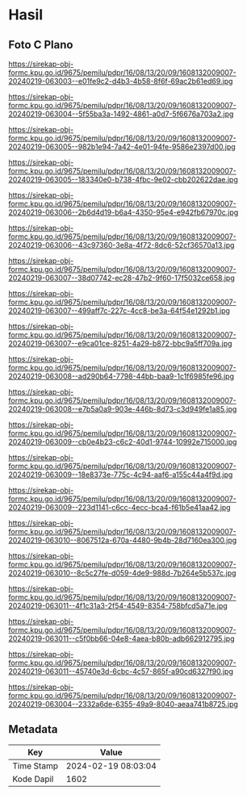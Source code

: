 # Hasil

## Foto C Plano

https://sirekap-obj-formc.kpu.go.id/9675/pemilu/pdpr/16/08/13/20/09/1608132009007-20240219-063003--e01fe9c2-d4b3-4b58-8f6f-69ac2b61ed69.jpg

https://sirekap-obj-formc.kpu.go.id/9675/pemilu/pdpr/16/08/13/20/09/1608132009007-20240219-063004--5f55ba3a-1492-4861-a0d7-5f6676a703a2.jpg

https://sirekap-obj-formc.kpu.go.id/9675/pemilu/pdpr/16/08/13/20/09/1608132009007-20240219-063005--982b1e94-7a42-4e01-94fe-9586e2397d00.jpg

https://sirekap-obj-formc.kpu.go.id/9675/pemilu/pdpr/16/08/13/20/09/1608132009007-20240219-063005--183340e0-b738-4fbc-9e02-cbb202622dae.jpg

https://sirekap-obj-formc.kpu.go.id/9675/pemilu/pdpr/16/08/13/20/09/1608132009007-20240219-063006--2b6d4d19-b6a4-4350-95e4-e942fb67970c.jpg

https://sirekap-obj-formc.kpu.go.id/9675/pemilu/pdpr/16/08/13/20/09/1608132009007-20240219-063006--43c97360-3e8a-4f72-8dc6-52cf36570a13.jpg

https://sirekap-obj-formc.kpu.go.id/9675/pemilu/pdpr/16/08/13/20/09/1608132009007-20240219-063007--38d07742-ec28-47b2-9f60-17f5032ce658.jpg

https://sirekap-obj-formc.kpu.go.id/9675/pemilu/pdpr/16/08/13/20/09/1608132009007-20240219-063007--499aff7c-227c-4cc8-be3a-64f54e1292b1.jpg

https://sirekap-obj-formc.kpu.go.id/9675/pemilu/pdpr/16/08/13/20/09/1608132009007-20240219-063007--e9ca01ce-8251-4a29-b872-bbc9a5ff709a.jpg

https://sirekap-obj-formc.kpu.go.id/9675/pemilu/pdpr/16/08/13/20/09/1608132009007-20240219-063008--ad290b64-7798-44bb-baa9-1c1f6985fe96.jpg

https://sirekap-obj-formc.kpu.go.id/9675/pemilu/pdpr/16/08/13/20/09/1608132009007-20240219-063008--e7b5a0a9-903e-446b-8d73-c3d949fe1a85.jpg

https://sirekap-obj-formc.kpu.go.id/9675/pemilu/pdpr/16/08/13/20/09/1608132009007-20240219-063009--cb0e4b23-c6c2-40d1-9744-10992e715000.jpg

https://sirekap-obj-formc.kpu.go.id/9675/pemilu/pdpr/16/08/13/20/09/1608132009007-20240219-063009--18e8373e-775c-4c94-aaf6-a155c44a4f9d.jpg

https://sirekap-obj-formc.kpu.go.id/9675/pemilu/pdpr/16/08/13/20/09/1608132009007-20240219-063009--223d1141-c6cc-4ecc-bca4-f61b5e41aa42.jpg

https://sirekap-obj-formc.kpu.go.id/9675/pemilu/pdpr/16/08/13/20/09/1608132009007-20240219-063010--8067512a-670a-4480-9b4b-28d7160ea300.jpg

https://sirekap-obj-formc.kpu.go.id/9675/pemilu/pdpr/16/08/13/20/09/1608132009007-20240219-063010--8c5c27fe-d059-4de9-988d-7b264e5b537c.jpg

https://sirekap-obj-formc.kpu.go.id/9675/pemilu/pdpr/16/08/13/20/09/1608132009007-20240219-063011--4f1c31a3-2f54-4549-8354-758bfcd5a71e.jpg

https://sirekap-obj-formc.kpu.go.id/9675/pemilu/pdpr/16/08/13/20/09/1608132009007-20240219-063011--c5f0bb66-04e8-4aea-b80b-adb662912795.jpg

https://sirekap-obj-formc.kpu.go.id/9675/pemilu/pdpr/16/08/13/20/09/1608132009007-20240219-063011--45740e3d-6cbc-4c57-865f-a90cd6327f90.jpg

https://sirekap-obj-formc.kpu.go.id/9675/pemilu/pdpr/16/08/13/20/09/1608132009007-20240219-063004--2332a6de-6355-49a9-8040-aeaa741b8725.jpg


## Metadata

| Key        | Value               |
| ---------- | ------------------- |
| Time Stamp | 2024-02-19 08:03:04 |
| Kode Dapil | 1602                |



